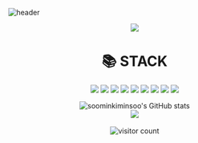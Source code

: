 
![header](https://capsule-render.vercel.app/api?type=Waving&color=auto&height=300&section=header&text=Minsoo%20Kim&fontSize=90)

<p align="center">
  <img src="https://readme-typing-svg.demolab.com/?lines=ENJOY+MY+GITHUB!;HAVE+A+GOOD+TIME!;&font=Fira%20Code&center=true&width=380&height=50&duration=4000&pause=1000">
</p>

<div align=center><h1>📚 STACK</h1></div>
<div align=center> 
<div align=center> 
  <img src="https://img.shields.io/badge/node.js-339933?style=for-the-badge&logo=Node.js&logoColor=white">
  <img src="https://img.shields.io/badge/java-007396?style=for-the-badge&logo=java&logoColor=white">
  <img src="https://img.shields.io/badge/html5-E34F26?style=for-the-badge&logo=html5&logoColor=white">
  <img src="https://img.shields.io/badge/javascript-F7DF1E?style=for-the-badge&logo=javascript&logoColor=black">
 
  <img src="https://img.shields.io/badge/jquery-0769AD?style=for-the-badge&logo=jquery&logoColor=white">
  <img src="https://img.shields.io/badge/mysql-4479A1?style=for-the-badge&logo=mysql&logoColor=white">
  <img src="https://img.shields.io/badge/git-F05032?style=for-the-badge&logo=git&logoColor=white">
  <img src="https://img.shields.io/badge/spring-6DB33F?style=for-the-badge&logo=spring&logoColor=white"> 
  <img src="https://img.shields.io/badge/JSP-6DB33F?style=for-the-badge&logo=JSP&logoColor=white"> 
  <br>
</div>


![soominkiminsoo's GitHub stats](https://github-readme-stats.vercel.app/api?username=geodo2&show_icons=true&theme=radical)
  <br>![](http://github-profile-summary-cards.vercel.app/api/cards/profile-details?username=soominkiminsoo)</br>
  <br>![visitor count](https://profile-counter.glitch.me/geodo2/count.svg)</br>

